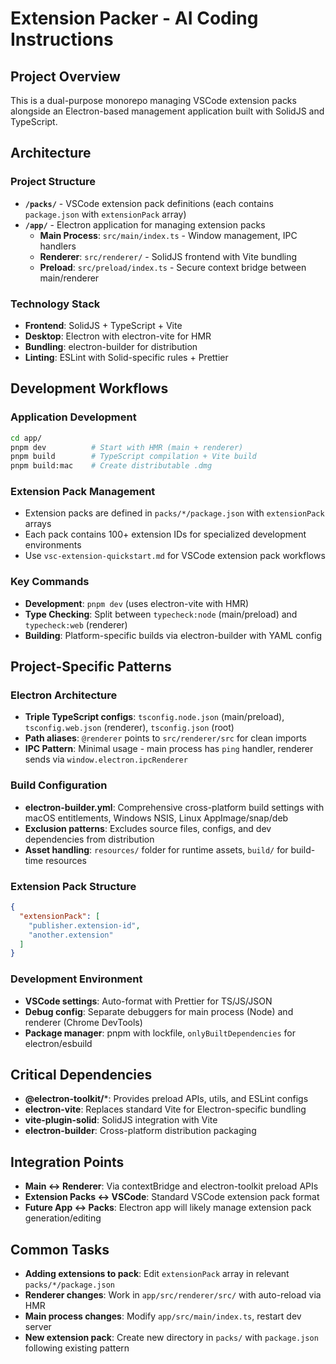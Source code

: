 # Extension Packer - AI Coding Instructions

## Project Overview

This is a dual-purpose monorepo managing VSCode extension packs alongside an Electron-based management application built with SolidJS and TypeScript.

## Architecture

### Project Structure
- **`/packs/`** - VSCode extension pack definitions (each contains `package.json` with `extensionPack` array)
- **`/app/`** - Electron application for managing extension packs
  - **Main Process**: `src/main/index.ts` - Window management, IPC handlers
  - **Renderer**: `src/renderer/` - SolidJS frontend with Vite bundling
  - **Preload**: `src/preload/index.ts` - Secure context bridge between main/renderer

### Technology Stack
- **Frontend**: SolidJS + TypeScript + Vite
- **Desktop**: Electron with electron-vite for HMR
- **Bundling**: electron-builder for distribution
- **Linting**: ESLint with Solid-specific rules + Prettier

## Development Workflows

### Application Development
```bash
cd app/
pnpm dev          # Start with HMR (main + renderer)
pnpm build        # TypeScript compilation + Vite build
pnpm build:mac    # Create distributable .dmg
```

### Extension Pack Management
- Extension packs are defined in `packs/*/package.json` with `extensionPack` arrays
- Each pack contains 100+ extension IDs for specialized development environments
- Use `vsc-extension-quickstart.md` for VSCode extension pack workflows

### Key Commands
- **Development**: `pnpm dev` (uses electron-vite with HMR)
- **Type Checking**: Split between `typecheck:node` (main/preload) and `typecheck:web` (renderer)
- **Building**: Platform-specific builds via electron-builder with YAML config

## Project-Specific Patterns

### Electron Architecture
- **Triple TypeScript configs**: `tsconfig.node.json` (main/preload), `tsconfig.web.json` (renderer), `tsconfig.json` (root)
- **Path aliases**: `@renderer` points to `src/renderer/src` for clean imports
- **IPC Pattern**: Minimal usage - main process has `ping` handler, renderer sends via `window.electron.ipcRenderer`

### Build Configuration
- **electron-builder.yml**: Comprehensive cross-platform build settings with macOS entitlements, Windows NSIS, Linux AppImage/snap/deb
- **Exclusion patterns**: Excludes source files, configs, and dev dependencies from distribution
- **Asset handling**: `resources/` folder for runtime assets, `build/` for build-time resources

### Extension Pack Structure
```json
{
  "extensionPack": [
    "publisher.extension-id",
    "another.extension"
  ]
}
```

### Development Environment
- **VSCode settings**: Auto-format with Prettier for TS/JS/JSON
- **Debug config**: Separate debuggers for main process (Node) and renderer (Chrome DevTools)
- **Package manager**: pnpm with lockfile, `onlyBuiltDependencies` for electron/esbuild

## Critical Dependencies
- **@electron-toolkit/***: Provides preload APIs, utils, and ESLint configs
- **electron-vite**: Replaces standard Vite for Electron-specific bundling
- **vite-plugin-solid**: SolidJS integration with Vite
- **electron-builder**: Cross-platform distribution packaging

## Integration Points
- **Main ↔ Renderer**: Via contextBridge and electron-toolkit preload APIs
- **Extension Packs ↔ VSCode**: Standard VSCode extension pack format
- **Future App ↔ Packs**: Electron app will likely manage extension pack generation/editing

## Common Tasks
- **Adding extensions to pack**: Edit `extensionPack` array in relevant `packs/*/package.json`
- **Renderer changes**: Work in `app/src/renderer/src/` with auto-reload via HMR
- **Main process changes**: Modify `app/src/main/index.ts`, restart dev server
- **New extension pack**: Create new directory in `packs/` with `package.json` following existing pattern

